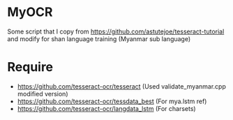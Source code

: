 # MyOCR
Some script that I copy from https://github.com/astutejoe/tesseract-tutorial and modify for shan language training (Myanmar sub language) 


# Require

 - https://github.com/tesseract-ocr/tesseract (Used validate_myanmar.cpp modified version)
 - https://github.com/tesseract-ocr/tessdata_best (For mya.lstm ref)
 - https://github.com/tesseract-ocr/langdata_lstm (For charsets)
